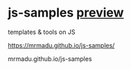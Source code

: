 # js-samples [preview](https://github.com/mrmadu/js-samples/blob/a372e8dd9467706b243d11da26452673211fdd16/preview.gif)
templates &amp; tools on JS

https://mrmadu.github.io/js-samples/

mrmadu.github.io/js-samples

<a href="https://mrmadu.github.io/js-samples/"></a>
